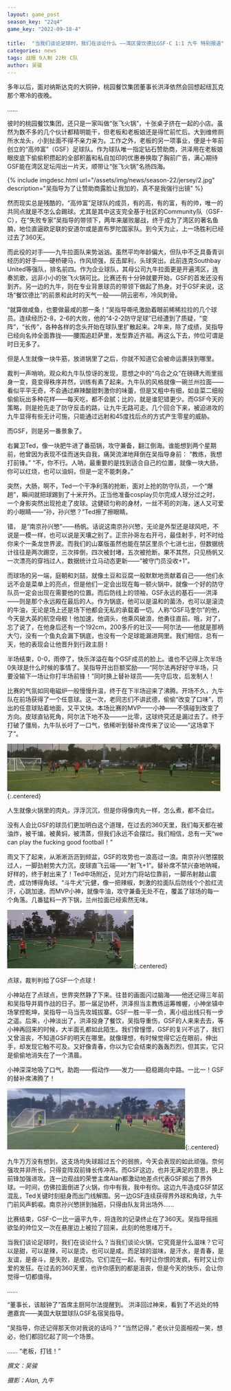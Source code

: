 ```yaml
---
layout: game_post
season_key: "22q4"
game_key: "2022-09-18-4"

title:  "当我们谈论足球时，我们在谈论什么 ——湾区餐饮德比GSF-C 1:1 九牛 特别报道"
categories: news
tags: 战报 9人制 22秋 C队
author: 吴骏
---
```


多年以后，面对纳斯达克的大铜钟，桃园餐饮集团董事长洪泽依然会回想起纽瓦克那个寒冷的夜晚。

……

彼时的桃园餐饮集团，还只是一家叫做“张飞火锅”，十张桌子挤在一起的小店。虽然为数不多的几个伙计都精明能干，但老板和老板娘还是得忙前忙后。大到维修厕所水龙头，小到扯面不得不亲力亲为。工作之外，老板的另一项事业，便是十年前创立的“高帅富”（GSF）足球队。作为球队唯一指定钻石赞助商，洪泽用在老板娘眼皮底下偷偷积攒起的全部积蓄和私自加印的优惠券换取了胸前广告，满心期待GSF能在湾区足坛闯出一片天，顺带让“张飞火锅”名扬四海。

{% include imgdesc.html url="/assets/img/news/season-22/jersey/2.jpg" description="吴指导为了让赞助商露脸让我加的，真不是我强行出镜" %}

然而现实总是残酷的，“高帅富”足球队的成员，有的高，有的富，有的帅，唯一的共同点就是不怎么会踢球。尤其是其中这支完全基于社区的Community队（GSF-C），在“失败专家”吴指导的带领下，两年来屡败屡战，终于成为了湾区的著名鱼腩，地位直逼欧足联的安道尔或是直布罗陀国家队。到今天为止，上一场胜利已经过去了360天。

而此役的对手——九牛拉面队来势汹汹。虽然平均年龄偏大，但队中不乏具备青训经历的好手——硬桥硬马，作风顽强，反击犀利，头球突出。此前连克Southbay United等强队，排名前四。作为企业球队，其母公司九牛拉面更是开遍湾区，连奏凯歌，远非小小的张飞火锅可比。比赛还有十分钟就要开始，GSF的首发还没有到齐。另一边的九牛，则在专业背景球员的带领下做起了热身。对于GSF来说，这场“餐饮德比”的前景和此时的天气一般——阴云密布，冷风刺骨。

“就算做咸鱼，也要做最咸的那一条！”吴指导嘶吼激励着眼前稀稀拉拉的几个球员。连续经历2-8，2-6的大败，他的“4-2-2防守足球”已经遭到了质疑，“变阵”，“长传”，各种各样的念头开始在球队里扩散起来。2年来，除了成绩，吴指导已经向名帅全面靠拢——腰围追赶萨里，发型靠近齐祖。再这么下去，帅位可谓是时日无多了。

但是人生就像一块牛筋，放进锅里了之后，你就不知道它会被命运裹挟到哪里。

裁判一声哨响，观众和九牛队惊讶的发现，意想之中的“乌合之众”在磅礴大雨里摇身一变，竟变得秩序井然，训练有素了起来。九牛队的风格就像一碗兰州拉面——看似平平无奇，不会通过麻辣酸甜刺激你的味蕾，但是又粗中有细，如韭菜二细般偷偷玩出多种花样——每天吃，都不会腻；比的，就是谁犯错更少。而GSF今天的策略，则是抢先走了防守反击的路，让九牛无路可走。几个回合下来，被迫进攻的九牛显得有些无计可施，只能通过远射和45度找后点的方式产生零星的威胁。

而GSF，则是另一番景象了。

右翼卫Ted，像一块肥牛进了番茄锅，攻守兼备，翻江倒海。谁能想到两个星期前，他曾因为表现不佳而迷失自我，痛哭流涕地拜倒在吴指导身前：
“教练，我想打前锋。”
“不，你不行。人呐，最重要的是找到适合自己的位置，就像一块大肠，你可以红烧，也可以油焖，但是一定不能刺身。”

突然，大肠，啊不，Ted一个干净利落的抢断，面对上抢的防守队员，一个“爆趟”，瞬间就把球踢到了十米开外。正当他准备cosplay贝尔完成人球分过之时，一个身影突然出现抢走了皮球。这健硕匀称的身材，一丝不苟的刘海，迷人又可爱的小眼睛——“孙，孙兴慜？”Ted擦了擦眼睛。

错， 是“南京孙兴慜”——杨帆。话说这南京孙兴慜，无论是外型还是球风吧，不说是一模一样，也可以说是天壤之别了。正宗孙哥左右开弓，最佳射手，时不时给你来个一条龙世界波。而我们的山寨版虽然也能在禁区里杀个七进七出，但数据统计往往是两次踢空，三次摔倒，四次被封堵，五次被抢断。果不其然，只见杨帆又一次漂亮的穿裆过人，数据统计立马动态更新——“被守门员没收+1”。

而球场的另一端，庭朝和刘喆，就像土豆和豆腐一般默默地贡献着自己——他们永远不会是菜单上的亮点，但是他们一定会出现在每一顿火锅中，就像一个好的防守队员一定会出现在需要他的位置。而后防线上的领袖，GSF永远的基石——洪泽——则是那个永远殿在最后的人。作为锅底，他可以是温和的菌汤，也可以是滚烫的牛油，无论是场上还是场下他都会无私的承载着一切。人称“GSF马奎尔”的他，今天是大英的航空母舰！他加速，他调头，他乘风破浪，他勇往直前。哦，对了，忘了说了，在他身后还有一个192cm，200多斤的壮汉——阿尔法——他就是那柄大勺，没有一个鱼丸会漏下锅底，也没有一个足球能漏进网里。我们相信，总有一天，他的表现会让他晋升到行政主厨！

半场结束，0-0，雨停了，快乐洋溢在每个GSF成员的脸上。谁也不记得上次半场0失球是什么时候的事情了。吴指导开出巨额奖励——“阿尔法再好好守半场，只要没输下一场让你打半场前锋！”同时换上替补球员——先守后攻，后发制人！

比赛的气氛如同电磁炉一般慢慢升温，终于在下半场迎来了沸腾。开场不久，九牛队在前场获得了一个任意球。这一次，老同志们不讲武德，偷偷“改变了口味”，罚出的任意球贴着地面，又平又快。本场比赛的MVP——小神——不慎碰到改变了方向。皮球直钻死角，阿尔法下地不及——一比零，这球终究还是漏过去了。终于打破了僵局，九牛队长吁了一口气，依稀听到替补席传来了议论——“这场拿下了”。

![](/assets/img/news/season-22/r6-c-ox9/ox9goal.gif){:.centered}

人生就像火锅里的肉丸，浮浮沉沉，但是你得像肉丸一样，怎么煮，都不会烂。 

没有人会比GSF的球员们更加明白这个道理，在过去的360天里，我们每天都在被油炸，被干煸，被黄焖，被清蒸，但我们永远不会摆烂。我们相信，总有一天“we can play the fucking good football！”

雨又下了起来，从淅淅沥沥到倾盆，GSF的攻势也一浪高过一浪。南京孙兴慜摆脱过人，一脚劲射势大力沉，皮球直飞云端——“射飞+1”。替补席不禁兴奋地呐喊，好样的，终于射出来了！Ted中场附近，见对方门将站位靠前，一脚吊射敲山震虎，成功博得角球。“斗牛犬”元健，像一把辣椒，刺激的拉面队后防线个个脸红流汗，心跳加速。而MVP小神，就像牛油，攻守兼备无处不在，覆盖了球场的每一个角落。几番猛料一齐下锅，兰州拉面已经索然无味。

![](/assets/img/news/season-22/r6-c-ox9/yuanjian-shot.gif){:.centered}

点球，裁判判给了GSF一个点球！

小神站在了点球点，世界突然静了下来。往昔的画面闪过脑海——他还记得三年前和吴指导并肩作战的日子。那一届足协杯，洪泽担当主教练运筹帷幄，小神坐镇中场掌控乾坤，吴指导一马当先攻城拔寨。GSF一胜一平一负，离小组出线只有一步之遥。后来，小神淡出了，洪泽投身了餐饮，吴指导重伤，GSF的人来来去去，等小神再回来的时候，大半面孔都如此陌生。我们曾憧憬，GSF的复兴不远了，我们又曾沮丧，不知道GSF的明天在哪里。就像理想，有时候觉得它近在眼前，伸出手，却发现它触不可及。又好像青春，你以为它会结束的轰轰烈烈，但其实，它只是偷偷地消失在了一个清晨。

小神深深地吸了口气，助跑——假动作——发力——稳稳踢向中路。一比一！GSF的替补席沸腾了！

![](/assets/img/news/season-22/r6-c-ox9/penalty.gif){:.centered}

九牛万万没有想到，这支场均失球超过五个的弱旅，今天会表现的如此顽强。奈何强攻并非所长，只得变阵双前锋长传冲吊。而GSF这边，也并无满足的意思，换上前锋加强进攻。连一边观战的荣誉主席Alan都激动地差点代表GSF掷出了界外球。一时间，仿佛拉面倒进了火锅，你中有我，我中有你。这边九牛造成GSF禁区混乱，Ted关键时刻挺身而出门线解围。另一边GSF连续获得界外球和角球，九牛门前风声鹤唳。南京孙兴慜拼到抽筋，只得由队友背出场外……

比赛结束，GSF-C一比一逼平九牛，将连败的记录终止在了360天。吴指导摇摇欲坠的帅位又一次在悬崖边上被拉了回来，此刻的他思绪万千。

当我们谈论足球时，我们在谈论什么？当我们谈论火锅，它究竟是什么滋味？它可以是甜，可以是辣，可以是烫，也可以是咸。而足球的滋味，是汗水，是青春，是友谊，是奋斗，是失败，是成功。它们混在一起，有时让你恨的发疯，有时又让你爱的发狂。在过去的360天里，也许你感到的都是沮丧，但是今天的快乐，会让你觉得一切都值得。

……

“董事长，该敲钟了”首席主厨阿尔法提醒到。
洪泽回过神来，看到了不远处的特邀嘉宾——美国大联盟球队GSF名宿吴指导。

“吴指导，你还记得那天你对我说的话吗？”
“当然记得，”
老伙计见面相视一笑，想必，他们都回忆起了同一个场景。

……
“老板，打钱！”


*撰文：吴骏*

*摄影：Alan, 九牛*
